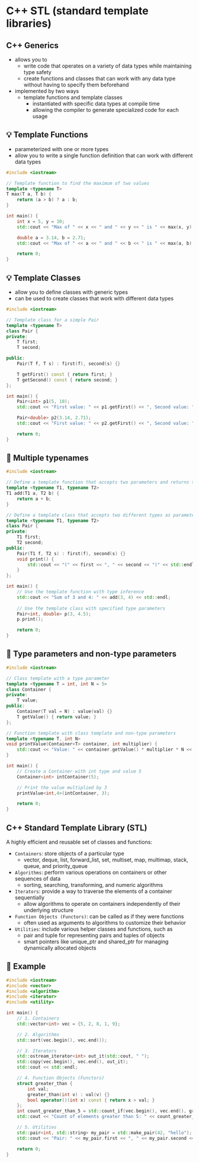 # C++ STL (standard template libraries)

C++ Generics
---
- allows you to
  - write code that operates on a variety of data types while maintaining type safety
  - create functions and classes that can work with any data type without having to specify them beforehand
- implemented by two ways 
  - template functions and template classes
    - instantiated with specific data types at compile time
    - allowing the compiler to generate specialized code for each usage

💡 Template Functions
---
- parameterized with one or more types
- allow you to write a single function definition that can work with different data types

```c++
#include <iostream>

// Template function to find the maximum of two values
template <typename T>
T max(T a, T b) {
    return (a > b) ? a : b;
}

int main() {
    int x = 5, y = 10;
    std::cout << "Max of " << x << " and " << y << " is " << max(x, y) << std::endl;

    double a = 3.14, b = 2.71;
    std::cout << "Max of " << a << " and " << b << " is " << max(a, b) << std::endl;

    return 0;
}
```


💡 Template Classes
---
- allow you to define classes with generic types
- can be used to create classes that work with different data types

```c++
#include <iostream>

// Template class for a simple Pair
template <typename T>
class Pair {
private:
    T first;
    T second;

public:
    Pair(T f, T s) : first(f), second(s) {}

    T getFirst() const { return first; }
    T getSecond() const { return second; }
};

int main() {
    Pair<int> p1(5, 10);
    std::cout << "First value: " << p1.getFirst() << ", Second value: " << p1.getSecond() << std::endl;

    Pair<double> p2(3.14, 2.71);
    std::cout << "First value: " << p2.getFirst() << ", Second value: " << p2.getSecond() << std::endl;

    return 0;
}
```

🍎 Multiple typenames
---
```c++
#include <iostream>

// Define a template function that accepts two parameters and returns their sum
template <typename T1, typename T2>
T1 add(T1 a, T2 b) {
    return a + b;
}

// Define a template class that accepts two different types as parameters and stores data of these types
template <typename T1, typename T2>
class Pair {
private:
    T1 first;
    T2 second;
public:
    Pair(T1 f, T2 s) : first(f), second(s) {}
    void print() {
        std::cout << "(" << first << ", " << second << ")" << std::endl;
    }
};

int main() {
    // Use the template function with type inference
    std::cout << "Sum of 3 and 4: " << add(3, 4) << std::endl;
    
    // Use the template class with specified type parameters
    Pair<int, double> p(3, 4.5);
    p.print();

    return 0;
}
```

🍎 Type parameters and non-type parameters
---
```c++
#include <iostream>

// Class template with a type parameter
template <typename T = int, int N = 5>
class Container {
private:
    T value;
public:
    Container(T val = N) : value(val) {}
    T getValue() { return value; }
};

// Function template with class template and non-type parameters
template <typename T, int N>
void printValue(Container<T> container, int multiplier) {
    std::cout << "Value: " << container.getValue() * multiplier * N << std::endl;
}

int main() {
    // Create a Container with int type and value 5
    Container<int> intContainer(5);

    // Print the value multiplied by 3
    printValue<int,4>(intContainer, 3);

    return 0;
}
```


C++ Standard Template Library (STL)
---
A highly efficient and reusable set of classes and functions:
- `Containers`: store objects of a particular type
  - vector, deque, list, forward_list, set, multiset, map, multimap, stack, queue, and priority_queue
- `Algorithms`: perform various operations on containers or other sequences of data
  - sorting, searching, transforming, and numeric algorithms
- `Iterators`: provide a way to traverse the elements of a container sequentially
  - allow algorithms to operate on containers independently of their underlying structure
- `Function Objects (Functors)`: can be called as if they were functions
  - often used as arguments to algorithms to customize their behavior
- `Utilities`: include various helper classes and functions, such as 
  - pair and tuple for representing pairs and tuples of objects
  - smart pointers like unique_ptr and shared_ptr for managing dynamically allocated objects

🍎 Example
---
```c++
#include <iostream>
#include <vector>
#include <algorithm>
#include <iterator>
#include <utility>

int main() {
    // 1. Containers
    std::vector<int> vec = {5, 2, 8, 1, 9};

    // 2. Algorithms
    std::sort(vec.begin(), vec.end());

    // 3. Iterators
    std::ostream_iterator<int> out_it(std::cout, " ");
    std::copy(vec.begin(), vec.end(), out_it);
    std::cout << std::endl;

    // 4. Function Objects (Functors)
    struct greater_than {
        int val;
        greater_than(int v) : val(v) {}
        bool operator()(int x) const { return x > val; }
    };
    int count_greater_than_5 = std::count_if(vec.begin(), vec.end(), greater_than(5));
    std::cout << "Count of elements greater than 5: " << count_greater_than_5 << std::endl;

    // 5. Utilities
    std::pair<int, std::string> my_pair = std::make_pair(42, "hello");
    std::cout << "Pair: " << my_pair.first << ", " << my_pair.second << std::endl;

    return 0;
}
```
